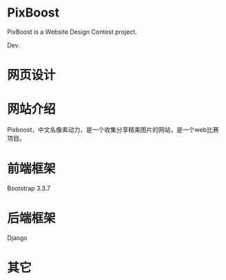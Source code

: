 # PixBoost
PixBoost is a Website Design Contest project. 

Dev.

# 网页设计

# 网站介绍

Pixboost，中文名像素动力，是一个收集分享精美图片的网站，是一个web比赛项目。

# 前端框架

Bootstrap 3.3.7

# 后端框架

Django

# 其它